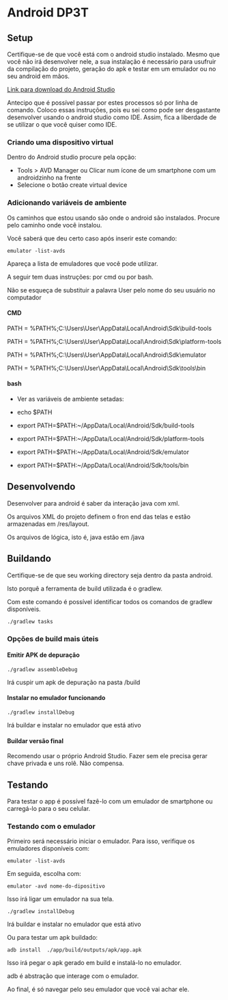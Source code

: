 # Android DP3T

## Setup

Certifique-se de que você está com o android studio instalado. Mesmo que você não irá desenvolver nele, a sua instalação é necessário para usufruir da compilação do projeto, geração do apk e testar em um emulador ou no seu android em mãos.

[Link para download do Android Studio](https://developer.android.com/studio)

Antecipo que é possível passar por estes processos só por linha de comando. Coloco essas instruções, pois eu sei como pode ser desgastante desenvolver usando o android studio como IDE. Assim, fica a liberdade de se utilizar o que você quiser como IDE.

### Criando uma dispositivo virtual

Dentro do Android studio procure pela opção:

- Tools > AVD Manager ou Clicar num ícone de um smartphone com um androidzinho na frente
- Selecione o botão create virtual device


### Adicionando variáveis de ambiente

Os caminhos que estou usando são onde o android são instalados. Procure pelo caminho onde você instalou.

Você saberá que deu certo caso após inserir este comando:

``` emulator -list-avds ```

Apareça a lista de emuladores que você pode utilizar.

A seguir tem duas instruções: por cmd ou por bash.

Não se esqueça de substituir a palavra User pelo nome do seu usuário no computador

#### CMD

PATH = %PATH%;C:\Users\User\AppData\Local\Android\Sdk\build-tools

PATH = %PATH%;C:\Users\User\AppData\Local\Android\Sdk\platform-tools

PATH = %PATH%;C:\Users\User\AppData\Local\Android\Sdk\emulator

PATH = %PATH%;C:\Users\User\AppData\Local\Android\Sdk\tools\bin

#### bash

- Ver as variáveis de ambiente setadas:
 - echo $PATH

- export PATH=$PATH:~/AppData/Local/Android/Sdk/build-tools

- export PATH=$PATH:~/AppData/Local/Android/Sdk/platform-tools

- export PATH=$PATH:~/AppData/Local/Android/Sdk/emulator

- export PATH=$PATH:~/AppData/Local/Android/Sdk/tools/bin

## Desenvolvendo

Desenvolver para android é saber da interação java com xml.

Os arquivos XML do projeto definem o fron end das telas e estão armazenadas em /res/layout.

Os arquivos de lógica, isto é, java estão em /java

## Buildando

Certifique-se de que seu working directory seja dentro da pasta android.

Isto porquê a ferramenta de build utilizada é o gradlew.

Com este comando é possível  identificar todos os comandos de gradlew disponíveis.

``` ./gradlew tasks ```

### Opções de build mais úteis

#### Emitir APK de depuração

``` ./gradlew assembleDebug ```

Irá cuspir um apk de depuração na pasta /build

#### Instalar no emulador funcionando

``` ./gradlew installDebug ```

Irá buildar e instalar no emulador que está ativo

#### Buildar versão final

Recomendo usar o próprio Android Studio. Fazer sem ele precisa gerar chave privada e uns rolê. Não compensa.

## Testando

Para testar o app é possível fazê-lo com um emulador de smartphone ou carregá-lo para o seu celular.

### Testando com o emulador

Primeiro será necessário iniciar o emulador. Para isso, verifique os emuladores disponíveis com:

``` emulator -list-avds ```

Em seguida, escolha com:

``` emulator -avd nome-do-dipositivo ```

Isso irá ligar um emulador na sua tela. 

``` ./gradlew installDebug ```

Irá buildar e instalar no emulador que está ativo

Ou para testar um apk buildado:

``` adb install  ./app/build/outputs/apk/app.apk ```

Isso irá pegar o apk gerado em build e instalá-lo no emulador.

adb é abstração que interage com o emulador.

Ao final, é só navegar pelo seu emulador que você vai achar ele.



